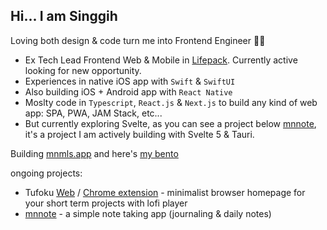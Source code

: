## Hi... I am Singgih 

Loving both design & code turn me into Frontend Engineer 👨‍💻
- Ex Tech Lead Frontend Web & Mobile in [Lifepack](lifepack.id). Currently active looking for new opportunity.
- Experiences in native iOS app with `Swift` & `SwiftUI`
- Also building iOS + Android app with `React Native`
- Moslty code in `Typescript`, `React.js` & `Next.js` to build any kind of web app: SPA, PWA, JAM Stack, etc...
- But currently exploring Svelte, as you can see a project below [mnnote](https://github.com/brosing/mnote), it's a project I am actively building with Svelte 5 & Tauri.

Building [mnmls.app](https://mnmls.app) and here's [my bento](https://bento.me/singgih)

ongoing projects:
 - Tufoku [Web](tufoku.mnmls.app) / [Chrome extension](https://chromewebstore.google.com/detail/tufoku/odfdbefdkffmkegolloiifcifclofeim) - minimalist browser homepage for your short term projects with lofi player
 - [mnnote](https://github.com/brosing/mnote) - a simple note taking app (journaling & daily notes)
